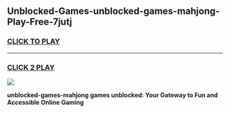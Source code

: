 
## Unblocked-Games-unblocked-games-mahjong-Play-Free-7jutj
<h3>
<a href="https://premium76.site?title=unblocked-games-mahjong&ref=20A">CLICK TO PLAY</a></h3>
<hr>

<h3>
<a href="https://premium76.site?title=unblocked-games-mahjong&ref=20A">CLICK 2 PLAY</a>
  
</h3>

<a href="https://premium76.site?title=unblocked-games-mahjong&ref=20A"><img src="https://clearcache.store/games.png"></a>


**unblocked-games-mahjong games unblocked: Your Gateway to Fun and Accessible Online Gaming**
